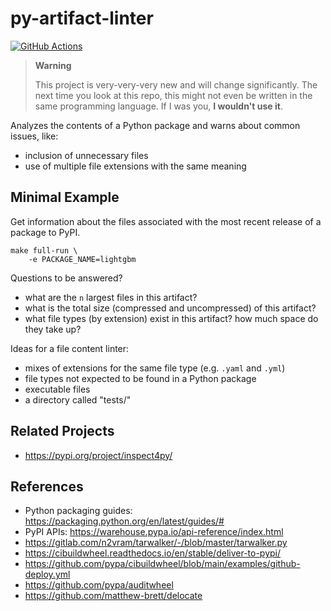 # py-artifact-linter

[![GitHub Actions](https://github.com/jameslamb/py-artifact-linter/workflows/tests/badge.svg?branch=main)](https://github.com/jameslamb/py-artifact-linter/actions)

> **Warning**
>
> This project is very-very-very new and will change significantly.
> The next time you look at this repo, this might not even be written in the same programming language.
> If I was you, **I wouldn't use it**.

Analyzes the contents of a Python package and warns about common issues, like:

* inclusion of unnecessary files
* use of multiple file extensions with the same meaning

## Minimal Example

Get information about the files associated with the most recent release of a package to PyPI.

```shell
make full-run \
    -e PACKAGE_NAME=lightgbm
```

Questions to be answered?

* what are the `n` largest files in this artifact?
* what is the total size (compressed and uncompressed) of this artifact?
* what file types (by extension) exist in this artifact? how much space do they take up?

Ideas for a file content linter:

* mixes of extensions for the same file type (e.g. `.yaml` and `.yml`)
* file types not expected to be found in a Python package
* executable files
* a directory called "tests/"

## Related Projects

* https://pypi.org/project/inspect4py/

## References

* Python packaging guides: https://packaging.python.org/en/latest/guides/#
* PyPI APIs: https://warehouse.pypa.io/api-reference/index.html
* https://gitlab.com/n2vram/tarwalker/-/blob/master/tarwalker.py
* https://cibuildwheel.readthedocs.io/en/stable/deliver-to-pypi/
* https://github.com/pypa/cibuildwheel/blob/main/examples/github-deploy.yml
* https://github.com/pypa/auditwheel
* https://github.com/matthew-brett/delocate
